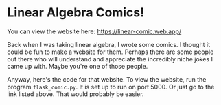 # Linear Algebra Comics!

You can view the website here: <https://linear-comic.web.app/>

Back when I was taking linear algebra, I wrote some comics. 
I thought it could be fun to make a website for them. 
Perhaps there are some people out there who will understand and
appreciate the incredibly niche jokes I came up with.
Maybe you're one of those people.


Anyway, here's the code for that website. To view the website, run the program `flask_comic.py`. 
It is set up to run on port 5000. Or just go to the link listed above. That would probably be easier.